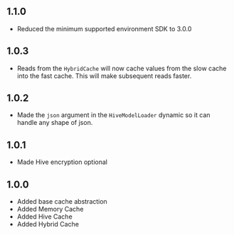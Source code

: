 ## 1.1.0

* Reduced the minimum supported environment SDK to 3.0.0

## 1.0.3

* Reads from the `HybridCache` will now cache values from the slow cache into the fast cache. This will make subsequent reads faster.

## 1.0.2

* Made the `json` argument in the `HiveModelLoader` dynamic so it can handle any shape of json.

## 1.0.1

* Made Hive encryption optional

## 1.0.0

* Added base cache abstraction
* Added Memory Cache
* Added Hive Cache
* Added Hybrid Cache